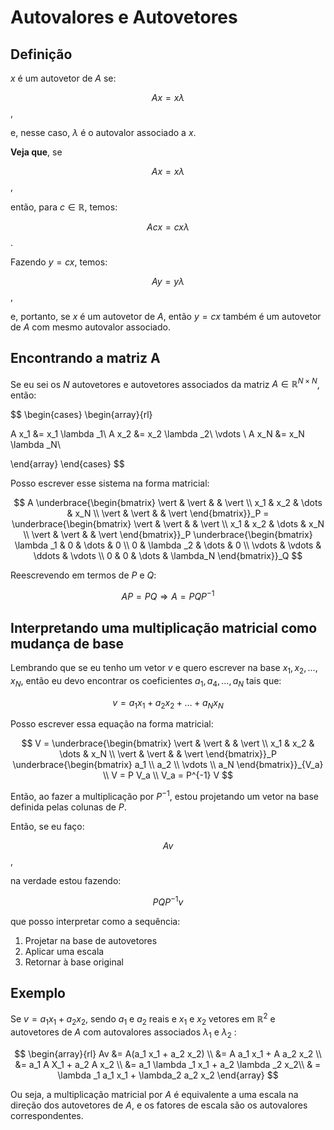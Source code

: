 # Autovalores e Autovetores

## Definição

$x$ é um autovetor de $A$ se:

$$
Ax = x \lambda
$$,

e, nesse caso, $\lambda$ é o autovalor associado a $x$.

**Veja que**, se

$$
Ax = x \lambda
$$,

então, para $c \in \mathbb{R}$, temos:

$$
Acx = cx \lambda
$$.

Fazendo $y=cx$, temos:

$$
Ay = y \lambda
$$,

e, portanto, se $x$ é um autovetor de $A$, então $y=cx$ também é um autovetor de $A$ com mesmo autovalor associado.

## Encontrando a matriz A

Se eu sei os $N$ autovetores e autovetores associados da matriz $A \in \mathbb{R}^{N \times N}$, então:

$$
\begin{cases}
\begin{array}{rl}

A x_1 &= x_1 \lambda _1\\
A x_2 &= x_2 \lambda _2\\
\vdots \\
A x_N &= x_N \lambda _N\\

\end{array}
\end{cases}
$$

Posso escrever esse sistema na forma matricial:

$$
A \underbrace{\begin{bmatrix} \vert & \vert & & \vert \\
                x_1 & x_2 & \dots & x_N \\
                \vert & \vert &  & \vert \end{bmatrix}}_P
                = \underbrace{\begin{bmatrix} \vert & \vert & & \vert \\
                x_1 & x_2 & \dots & x_N \\
                \vert & \vert &  & \vert \end{bmatrix}}_P
                \underbrace{\begin{bmatrix} \lambda _1 & 0 & \dots & 0 \\
                0 & \lambda _2 & \dots & 0 \\
                \vdots & \vdots & \ddots & \vdots \\
                0 & 0 & \dots & \lambda_N \end{bmatrix}}_Q
$$

Reescrevendo em termos de $P$ e $Q$:

$$
AP = PQ \Rightarrow A = PQP^{-1}
$$

## Interpretando uma multiplicação matricial como mudança de base

Lembrando que se eu tenho um vetor $v$ e quero escrever na base $x_1, x_2, \dots, x_N$, então eu devo encontrar os coeficientes $a_1, a_4, \dots, a_N$ tais que:

$$
v = a_1 x_1 + a_2 x_2 + \dots + a_N x_N
$$

Posso escrever essa equação na forma matricial:

$$
V = \underbrace{\begin{bmatrix} \vert & \vert & & \vert \\
                x_1 & x_2 & \dots & x_N \\
                \vert & \vert &  & \vert \end{bmatrix}}_P \underbrace{\begin{bmatrix} a_1 \\ a_2 \\ \vdots \\ a_N \end{bmatrix}}_{V_a}
\\
V = P V_a \\ V_a = P^{-1} V 
$$

Então, ao fazer a multiplicação por $P^{-1}$, estou projetando um vetor na base definida pelas colunas de $P$.

Então, se eu faço:

$$
Av
$$,

na verdade estou fazendo:

$$
PQP^{-1} v
$$

que posso interpretar como a sequência:

1. Projetar na base de autovetores
2. Aplicar uma escala
3. Retornar à base original

## Exemplo

Se $v = a_1 x_1 + a_2 x_2$, sendo $a_1$ e $a_2$ reais e $x_1$ e $x_2$ vetores em $\mathbb{R}^2$ e autovetores de $A$ com autovalores associados $\lambda _1$ e $\lambda _2$ :

$$
\begin{array}{rl}
Av &= A(a_1 x_1 + a_2 x_2) \\
&= A a_1 x_1 + A a_2 x_2 \\
&= a_1 A X_1 + a_2 A x_2 \\
&= a_1 \lambda _1 x_1 + a_2 \lambda _2 x_2\\
& = \lambda _1 a_1 x_1 + \lambda_2 a_2 x_2
\end{array}
$$

Ou seja, a multiplicação matricial por $A$ é equivalente a uma escala na direção dos autovetores de $A$, e os fatores de escala são os autovalores correspondentes.